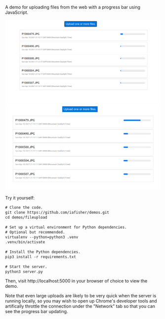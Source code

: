 A demo for uploading files from the web with a progress bar using JavaScript.

![Screenshot of demo](/fileupload/gh_images/screenshot1.png)
![Screenshot of demo](/fileupload/gh_images/screenshot2.png)

Try it yourself:

```shell
# Clone the code.
git clone https://github.com/iafisher/demos.git
cd demos/fileupload

# Set up a virtual environment for Python dependencies.
# Optional but recommended.
virtualenv --python=python3 .venv
.venv/bin/activate

# Install the Python dependencies.
pip3 install -r requirements.txt

# Start the server.
python3 server.py
```

Then, visit http://localhost:5000 in your browser of choice to view the demo.

Note that even large uploads are likely to be very quick when the server is running locally, so you may wish to open up Chrome's developer tools and artifically throttle the connection under the "Network" tab so that you can see the progress bar updating.

